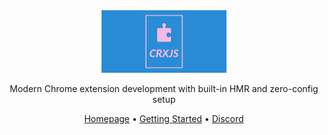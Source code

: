 <div align="center">
  <a href="https://crxjs.dev/vite-plugin/"><img src="../crxjs-banner.png" alt="CRXJS logo" width="200"></a>
  <br>
  
  Modern Chrome extension development with built-in HMR and zero-config setup
  
  [Homepage](https://crxjs.dev/vite-plugin) •
  [Getting Started](https://crxjs.netlify.app/guide/installation/create-crxjs) •
  [Discord](https://discord.com/invite/FnnE4XR7Wj)
</div>
